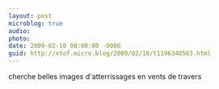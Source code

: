 ```yaml
---
layout: post
microblog: true
audio: 
photo: 
date: 2009-02-10 00:00:00 -0000
guid: http://xtof.micro.blog/2009/02/10/t1196348583.html
---
```

cherche belles images d'atterrissages en vents de travers
